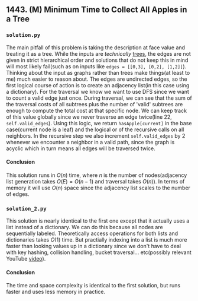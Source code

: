 ## 1443. (M) Minimum Time to Collect All Apples in a Tree

### `solution.py`
The main pitfall of this problem is taking the description at face value and treating it as a tree. While the inputs are *technically* [trees](https://en.wikipedia.org/wiki/Tree_(data_structure)), the edges are not given in strict hierarchical order and solutions that do not keep this in mind will most likely fail(such as on inputs like `edges = [[0,3], [0,2], [1,2]]`).  
Thinking about the input as graphs rather than trees make things(at least to me) much easier to reason about. The edges are undirected edges, so the first logical course of action is to create an adjacency list(in this case using a dictionary). For the traversal we know we want to use DFS since we want to count a valid edge just once. During traversal, we can see that the sum of the traversal costs of all subtrees plus the number of 'valid' subtrees are enough to compute the total cost at that specific node. We can keep track of this value globally since we never traverse an edge twice(line 22, `self.valid_edges`). Using this logic, we return `hasApple[current]` in the base case(current node is a leaf) and the logical or of the recursive calls on all neighbors. In the recursive step we also increment `self.valid_edges` by 2 whenever we encounter a neighbor in a valid path, since the graph is acyclic which in turn means all edges will be traversed twice.  
  
#### Conclusion
This solution runs in $O(n)$ time, where $n$ is the number of nodes(adjacency list generation takes $O(E) = O(n-1)$ and traversal takes $O(n)$). In terms of memory it will use $O(n)$ space since the adjacency list scales to the number of edges.  
  

### `solution_2.py`
This solution is nearly identical to the first one except that it actually uses a list instead of a dictionary. We can do this because all nodes are sequentially labeled. Theoretically access operations for both lists and dictionaries takes $O(1)$ time. But practially indexing into a list is much more faster than looking values up in a dictionary since we don't have to deal with key hashing, collision handling, bucket traversal... etc(possibly relevant YouTube [video](https://www.youtube.com/watch?v=U16RnpV48KQ)).  
  
#### Conclusion
The time and space complexity is identical to the first solution, but runs faster and uses less memory in practice.  
  
